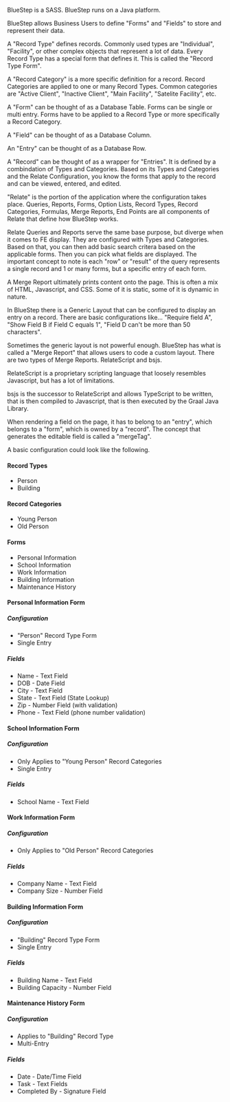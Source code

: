BlueStep is a SASS. BlueStep runs on a Java platform.

BlueStep allows Business Users to define "Forms" and "Fields" to store and represent their data.

A "Record Type" defines records. Commonly used types are "Individual", "Facility", or other complex objects that represent a lot of data. Every Record Type has a special form that defines it. This is called the "Record Type Form".

A "Record Category" is a more specific definition for a record. Record Categories are applied to one or many Record Types. Common categories are "Active Client", "Inactive Client", "Main Facility", "Satelite Facility", etc.

A "Form" can be thought of as a Database Table. Forms can be single or multi entry. Forms have to be applied to a Record Type or more specifically a Record Category.

A "Field" can be thought of as a Database Column.

An "Entry" can be thought of as a Database Row.

A "Record" can be thought of as a wrapper for "Entries". It is defined by a combindation of Types and Categories. Based on its Types and Categories and the Relate Configuration, you know the forms that apply to the record and can be viewed, entered, and edited.

"Relate" is the portion of the application where the configuration takes place. Queries, Reports, Forms, Option Lists, Record Types, Record Categories, Formulas, Merge Reports, End Points are all components of Relate that define how BlueStep works.

Relate Queries and Reports serve the same base purpose, but diverge when it comes to FE display. They are configured with Types and Categories. Based on that, you can then add basic search critera based on the applicable forms. Then you can pick what fields are displayed. The important concept to note is each "row" or "result" of the query represents a single record and 1 or many forms, but a specific entry of each form.

A Merge Report ultimately prints content onto the page. This is often a mix of HTML, Javascript, and CSS. Some of it is static, some of it is dynamic in nature.

In BlueStep there is a Generic Layout that can be configured to display an entry on a record. There are basic configurations like... "Require field A", "Show Field B if Field C equals 1", "Field D can't be more than 50 characters".

Sometimes the generic layout is not powerful enough. BlueStep has what is called a "Merge Report" that allows users to code a custom layout. There are two types of Merge Reports. RelateScript and bsjs.

RelateScript is a proprietary scripting language that loosely resembles Javascript, but has a lot of limitations.

bsjs is the successor to RelateScript and allows TypeScript to be written, that is then compiled to Javascript, that is then executed by the Graal Java Library.


When rendering a field on the page, it has to belong to an "entry", which belongs to a "form", which is owned by a "record". The concept that generates the editable field is called a "mergeTag".

A basic configuration could look like the following.

#### Record Types
* Person
* Building

#### Record Categories
* Young Person
* Old Person

#### Forms
* Personal Information
* School Information
* Work Information
* Building Information
* Maintenance History


#### Personal Information Form
##### Configuration
* "Person" Record Type Form
* Single Entry

##### Fields
* Name - Text Field
* DOB - Date Field
* City - Text Field
* State - Text Field (State Lookup)
* Zip - Number Field (with validation)
* Phone - Text Field (phone number validation)

#### School Information Form
##### Configuration
* Only Applies to "Young Person" Record Categories
* Single Entry

##### Fields
* School Name - Text Field

#### Work Information Form
##### Configuration
* Only Applies to "Old Person" Record Categories
##### Fields
* Company Name - Text Field
* Company Size - Number Field


#### Building Information Form
##### Configuration
* "Building" Record Type Form
* Single Entry

##### Fields
* Building Name - Text Field
* Building Capacity - Number Field

#### Maintenance History Form
##### Configuration
* Applies to "Building" Record Type
* Multi-Entry

##### Fields
* Date - Date/Time Field
* Task - Text Fields
* Completed By - Signature Field
